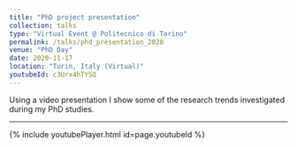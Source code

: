 ```yaml
---
title: "PhD project presentation"
collection: talks
type: "Virtual Event @ Politecnico di Torino"
permalink: /talks/phd_presentation_2020
venue: "PhD Day"
date: 2020-11-17
location: "Turin, Italy (Virtual)"
youtubeId: c3Urx4hTYSQ
---
```


Using a video presentation I show some of the research trends investigated during my PhD studies.

<hr>

{% include youtubePlayer.html id=page.youtubeId %}
